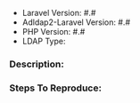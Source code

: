 - Laravel Version: #.#
- Adldap2-Laravel Version: #.#
- PHP Version: #.#
- LDAP Type: <!-- Active Directory / OpenLDAP / FreeIPA? -->

<!-- ISSUES WITHOUT THE ABOVE INFORMATION WILL BE CLOSED! -->

### Description:


### Steps To Reproduce:
